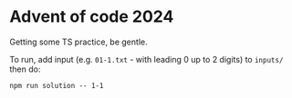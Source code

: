 # Advent of code 2024

Getting some TS practice, be gentle.

To run, add input (e.g. `01-1.txt` - with leading 0 up to 2 digits) to `inputs/` then do:

```
npm run solution -- 1-1
```

